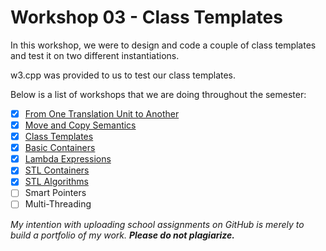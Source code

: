 # Workshop 03 - Class Templates
In this workshop, we were to design and code a couple of class templates and test it on two different instantiations. 

w3.cpp was provided to us to test our class templates.

Below is a list of workshops that we are doing throughout the semester:
- [x] [From One Translation Unit to Another](https://github.com/Tibbs39/OOP345-workshop1)
- [x] [Move and Copy Semantics](https://github.com/Tibbs39/OOP345-workshop2)
- [x] [Class Templates](https://github.com/Tibbs39/OOP345-workshop3)
- [x] [Basic Containers](https://github.com/Tibbs39/OOP345-workshop4)
- [x] [Lambda Expressions](https://github.com/Tibbs39/OOP345-workshop5)
- [x] [STL Containers](https://github.com/Tibbs39/OOP345-workshop6)
- [x] [STL Algorithms](https://github.com/Tibbs39/OOP345-workshop7)
- [ ] Smart Pointers
- [ ] Multi-Threading

*My intention with uploading school assignments on GitHub is merely to build a portfolio of my work.* **_Please do not plagiarize._**
